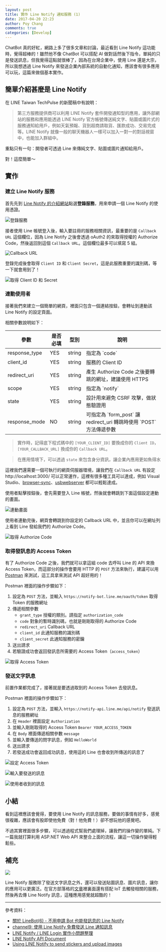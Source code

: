 ```yaml
---
layout: post
title: 實作 Line Notify 通知服務 (1)
date: 2017-04-20 22:23
author: Poy Chang
comments: true
categories: [Develop]
---
```

ChatBot 真的好紅，網路上多了很多文章和討論，最近看到 Line Notify 這功能時，覺得超棒的！雖然他不像 ChatBot 可以搭配 AI 做對話然後下指令，單純的只是發送訊息，但我覺得這點就很棒了，因為在台灣企業中，使用 Line 還是大宗，所以我想透過 Line Notify 來發送企業內部系統的自動化通知，應該會有很多應用可以玩，這篇來做個基本實作。

## 簡單介紹甚麼是 Line Notify

在 LINE Taiwan TechPulse 的新聞稿中有說明：

>第三方服務提供商可以利用 LINE Notify 套件開發通知型的應用，讓外部網站的服務和應用能透過 LINE Notify 官方帳號傳送純文字、貼圖或圖片式的服務通知給用戶，例如天氣預報、貨到超商請取貨、匯款成功、交易完成等。LINE Notify 就像一般的聊天機器人一樣可以加入一對一的對話視窗中，也能加入群組中。

重點只有一句：開發者可透過 Line 來傳純文字、貼圖或圖片通知給用戶。

對！這麼簡單～

## 實作

### 建立 Line Notify 服務

首先先到 [Line Notify 的介紹網站](https://notify-bot.line.me/zh_TW/)點選**登錄服務**，用來申請一個 Line Notify 的使用憑證。

![登錄服務](http://i.imgur.com/Pu4l83e.png)

接者使用 Line 帳號登入後，輸入要註冊的服務相關資訊，最重要的是 `Callback URL` 這個欄位，因為 Line Notify 之後會透過 oAuth2 的來取得授權的 Authorize Code，然後返回到這個 `Callback URL`。這個欄位最多可以填寫 5 組。

![Callback URL](http://i.imgur.com/32rMZuH.png)

登錄完成後會取得 `Client ID` 和 `Client Secret`，這是此服務重要的識別碼，等一下就會用到了！

![取得 Client ID 和 Secret](http://i.imgur.com/vnEU2vJ.png)

### 連動使用者

接著我們來建立一個簡單的網頁，裡面只包含一個連結按鈕，會轉址到連動該 Line Notify 的設定頁面。

相關參數說明如下：

<table class="table table-striped">
<thead>
  <tr>
    <th>參數</th>
	<th>是否必填</th>
	<th>型別</th>
	<th>說明</th>
  </tr>
</thead>
<tbody>
  <tr>
    <td>response_type</td>
	<td>YES</td>
	<td>string</td>
	<td>指定為 `code`</td>
  </tr>
  <tr>
    <td>client_id</td>
	<td>YES</td>
	<td>string</td>
	<td>服務的 Client ID</td>
  </tr>
  <tr>
    <td>redirect_uri</td>
	<td>YES</td>
	<td>string</td>
	<td>產生 Authorize Code 之後要轉跳的網址，建議使用 HTTPS</td>
  </tr>
  <tr>
    <td>scope</td>
	<td>YES</td>
	<td>string</td>
	<td>指定為 `notify`</td>
  </tr>
  <tr>
    <td>state</td>
	<td>YES</td>
	<td>string</td>
	<td>設計用來避免 CSRF 攻擊，做狀態驗證用</td>
  </tr>
  <tr>
    <td>response_mode</td>
	<td>NO</td>
	<td>string</td>
	<td>可指定為 `form_post` 讓 redirect_uri 轉跳時使用 `POST` 方法傳遞參數</td>
  </tr>
</tbody>
</table>

>實作時，記得底下程式碼中的 `[YOUR_CLIENT_ID]` 要換成你的 `Client ID`，`[YOUR_CALLBACK_URL]` 換成你的 `Callback URL`。

>在應用情境下，可以透過 `state` 來包含身分資訊，讓企業內應用更如魚得水

<script src="https://gist.github.com/poychang/61e48339d95f11fe94b86b136f87521f.js"></script>

這裡我們還需要一個可執行的網頁伺服器環境，讓我們在 `Callback URL` 有設定 http://localhost:3000/ 可以正常運作，這裡有很多種工具可以達成，例如 Visual Studio、[browser-sync](https://www.browsersync.io/)、[usbwebserver](http://www.usbwebserver.net/en/) 都可以輕鬆達成。

使用者點擊按鈕後，會先需要登入 Line 帳號，然後就會轉跳到下面這個設定連動的畫面。

![連動畫面](http://i.imgur.com/Usj3dxl.png)

使用者連動完後，網頁會轉跳到你設定的 Callback URL 中，並且你可以在網址列上看到 Line 發給我們的 Authorize Code。

![取得 Authorize Code](http://i.imgur.com/JMlN383.png)

### 取得發訊息的 Access Token

有了 Authorize Code 之後，我們就可以拿這組 code 去呼叫 Line 的 API 來換 Access Token，而這部分的操作會要用 HTTP 的 `POST` 方法來執行，建議可以用 [Postman](https://www.getpostman.com/) 來測試，這工具拿來測試 API 超好用的！

Postman 裡面的操作步驟如下：

1. 設定為 `POST` 方法，並輸入 `https://notify-bot.line.me/oauth/token` 取得 Token 的服務網址
2. 傳遞相關參數
	* `grant_type` 授權的類別。請指定 `authorization_code`
	* `code` 對象的暫時識別碼，也就是剛剛取得的 Authorize Code
	* `redirect_uri` Callback URL
	* `client_id` 此通知服務的識別碼
	* `client_secret` 此通知服務的密鑰
3. 送出請求
4. 若驗證成功會返回發訊息所需要的 Access Token（`access_token`）

![取得 Access Token](http://i.imgur.com/30Gs7rz.png)

### 發送文字訊息

前置作業都完成了，接著就是要透過取到的 Access Token 去發訊息。

Postman 裡面的操作步驟如下：

1. 設定為 `POST` 方法，並輸入 `https://notify-api.line.me/api/notify` 發送訊息的服務網址
2. 在 `Header` 裡面設定 `Authorization`
3. 並輸入剛剛取得的 Access Token `Bearer YOUR_ACCESS_TOKEN`
4. 在 `Body` 裡面傳遞相關參數 `message`
5. 並輸入要傳送的問字訊息，例如 `HelloWorld`
6. 送出請求
7. 若發送成功會返回成功訊息，使用這的 Line 也會收到所傳送的訊息了

![設定 Access Token](http://i.imgur.com/orYbmUS.png)

![輸入要發送的訊息](http://i.imgur.com/jEti3nj.png)

![使用者收到的訊息](http://i.imgur.com/96yXFFM.png)

## 小結

看到這裡應該會覺得，要使用 Line Notify 的訊息服務，要做的事情有好多，感覺很複雜，應該會有股即使他免費（對！他免費！）卻不想玩他的感覺吧。

不過其實裡面很多步驟，可以透過程式幫我們處理掉，讓我們的操作變的單純。下一篇我就打算利用 ASP.NET Web API 來整合上面的流程，讓這一切操作變得輕鬆些。

## 補充

![](http://i.imgur.com/9wS3Q7a.jpg)

Line Notify 服務除了發送文字訊息之外，還可以發送貼圖訊息、圖片訊息，讓你的應用可以更廣泛。在官方部落格的[文章](https://engineering.linecorp.com/en/blog/detail/94)裡裏面還有搭配 IoT 去觸發相關的服務，然後再去傳 Line Notify 訊息，這種應用感覺就超酷的！

----------

參考資料：

* [關於 LineBot(6) - 不用申請 Bot 也能發訊息的 Line Notify](http://studyhost.blogspot.tw/2016/12/linebot6-botline-notify.html)
* [channel9: 使用 Line Notify 免費發送 Line 通知訊息](https://channel9.msdn.com/Shows/NET-Walker-5/Line-NotifyLine)
* [LINE Notify / LINE Login 實作小問題整理](http://blog.darkthread.net/post-2017-03-30-linenotify-linelogin-tips.aspx)
* [LINE Notify API Document](https://notify-bot.line.me/doc/en/)
* [Using LINE Notify to send stickers and upload images](https://engineering.linecorp.com/en/blog/detail/94)